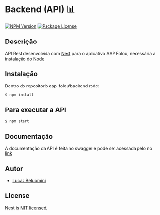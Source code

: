 # Backend (API) 📊
<a href="https://www.npmjs.com/~nestjscore" target="_blank"><img src="https://img.shields.io/npm/v/@nestjs/core.svg" alt="NPM Version" /></a>
<a href="https://www.npmjs.com/~nestjscore" target="_blank"><img src="https://img.shields.io/npm/l/@nestjs/core.svg" alt="Package License" /></a>

## Descrição

API Rest desenvolvida com [Nest](https://github.com/nestjs/nest) para o aplicativo AAP Folou, necessária a instalação do [Node](https://nodejs.org/en/download) .

## Instalação
Dentro do repositorio aap-folou/backend rode:

```bash
$ npm install
```

## Para executar a API

```bash
$ npm start
```

## Documentação
A documentação da API é feita no swagger e pode ser acessada pelo no [link](http://localhost:3333/api)

## Autor

- [Lucas Beluomini](https://github.com/Beluomini)

## License

Nest is [MIT licensed](LICENSE).

